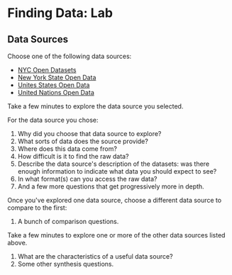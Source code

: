 # Finding Data: Lab

## Data Sources

Choose one of the following data sources:

- [NYC Open Datasets](https://opendata.cityofnewyork.us/)
- [New York State Open Data](https://data.ny.gov/)
- [Unites States Open Data](https://www.data.gov)
- [United Nations Open Data](http://data.un.org/)

Take a few minutes to explore the data source you selected.

For the data source you chose:

1. Why did you choose that data source to explore?
2. What sorts of data does the source provide?
3. Where does this data come from?
4. How difficult is it to find the raw data?
5. Describe the data source's description of the datasets: was there enough information to indicate what data you should expect to see?
6. In what format(s) can you access the raw data?
7. And a few more questions that get progressively more in depth.

Once you've explored one data source, choose a different data source to compare to the first:

1. A bunch of comparison questions.

Take a few minutes to explore one or more of the other data sources listed above.

1. What are the characteristics of a useful data source?
2. Some other synthesis questions.

